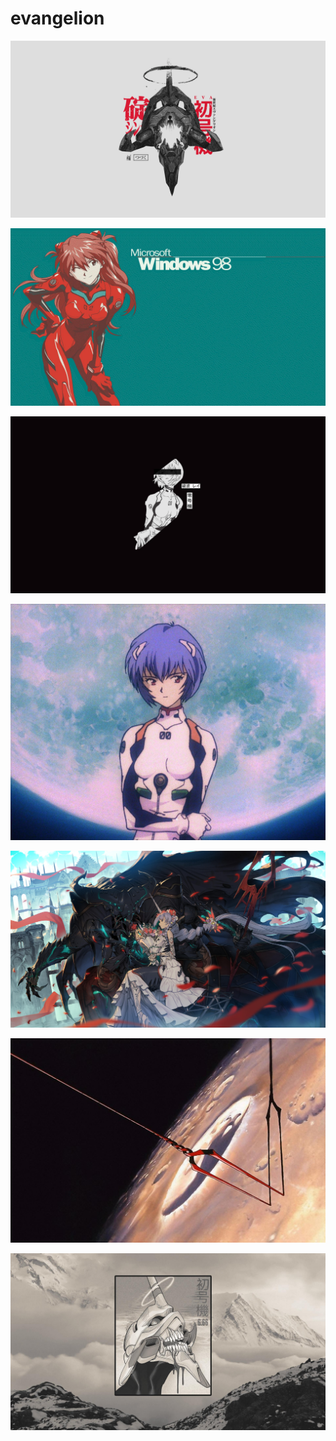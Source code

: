 # evangelion

<a href="b-134.jpg"><img alt="b-134" src="b-134.jpg"></a>

<a href="b-832.jpg"><img alt="b-832" src="b-832.jpg"></a>

<a href="b-653.jpg"><img alt="b-653" src="b-653.jpg"></a>

<a href="b-420.jpg"><img alt="b-420" src="b-420.jpg"></a>

<a href="b-888.jpg"><img alt="b-888" src="b-888.jpg"></a>

<a href="b-135.jpg"><img alt="b-135" src="b-135.jpg"></a>

<a href="b-129.jpg"><img alt="b-129" src="b-129.jpg"></a>

